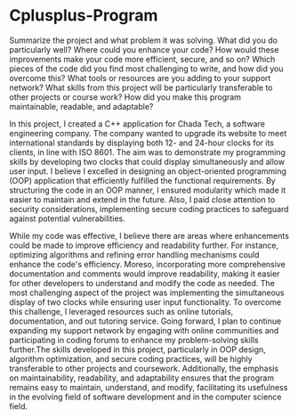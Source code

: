 # Cplusplus-Program
Summarize the project and what problem it was solving.
What did you do particularly well?
Where could you enhance your code? How would these improvements make your code more efficient, secure, and so on?
Which pieces of the code did you find most challenging to write, and how did you overcome this? What tools or resources are you adding to your support network?
What skills from this project will be particularly transferable to other projects or course work?
How did you make this program maintainable, readable, and adaptable?




In this project, I created a C++ application for Chada Tech, a software engineering company. The company wanted to upgrade its website to meet international standards by displaying both 12- and 24-hour clocks for its clients, in line with ISO 8601. The aim was to demonstrate my programming skills by developing two clocks that could display simultaneously and allow user input. I believe I excelled in designing an object-oriented programming (OOP) application that efficiently fulfilled the functional requirements. By structuring the code in an OOP manner, I ensured modularity which made it easier to maintain and extend in the future. Also, I paid close attention to security considerations, implementing secure coding practices to safeguard against potential vulnerabilities.

While my code was effective, I believe there are areas where enhancements could be made to improve efficiency and readability further. For instance, optimizing algorithms and refining error handling mechanisms could enhance the code's efficiency. Moreso, incorporating more comprehensive documentation and comments would improve readability, making it easier for other developers to understand and modify the code as needed. The most challenging aspect of the project was implementing the simultaneous display of two clocks while ensuring user input functionality. To overcome this challenge, I leveraged resources such as online tutorials, documentation, and out tutoring service. Going forward, I plan to continue expanding my support network by engaging with online communities and participating in coding forums to enhance my problem-solving skills further.The skills developed in this project, particularly in OOP design, algorithm optimization, and secure coding practices, will be highly transferable to other projects and coursework. Additionally, the emphasis on maintainability, readability, and adaptability ensures that the program remains easy to maintain, understand, and modify, facilitating its usefulness in the evolving field of software development and in the computer science field.
